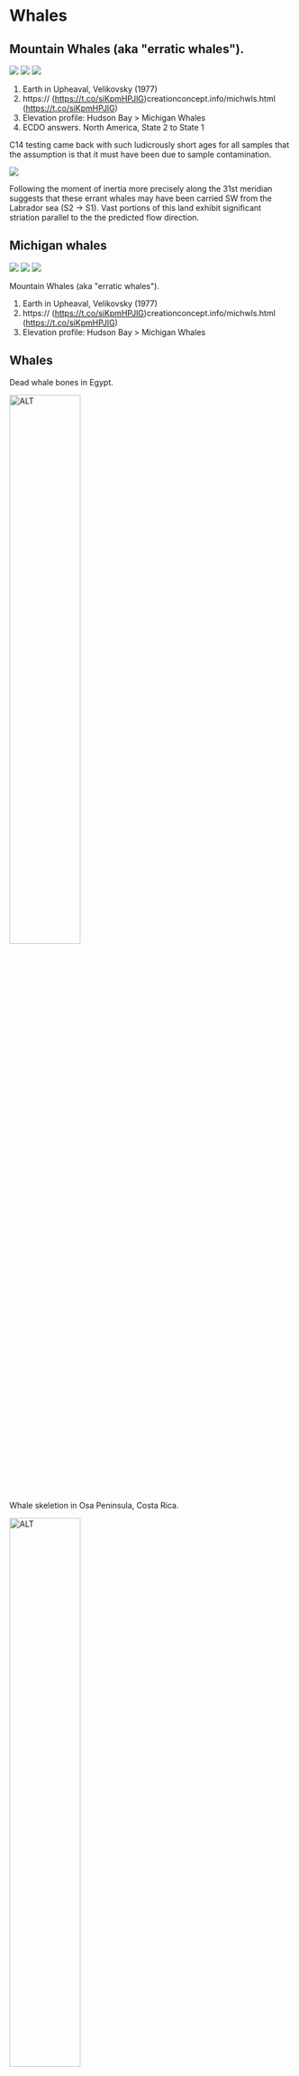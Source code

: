 # Whales

## Mountain Whales (aka "erratic whales").

![](img/whales1.jpg)
![](img/whales2.jpg)
![](img/whales3.jpg)

1. Earth in Upheaval, Velikovsky (1977)
2. https:// (https://t.co/siKpmHPJlG)creationconcept.info/michwls.html (https://t.co/siKpmHPJlG)
3. Elevation profile: Hudson Bay > Michigan Whales
4. ECDO answers. North America, State 2 to State 1

C14 testing came back with such ludicrously short ages for all samples that the assumption is that it must have been due to sample contamination.

![](img/whales4.jpg)

Following the moment of inertia more precisely along the 31st meridian suggests that these errant whales may have been carried SW from the Labrador sea (S2 -> S1). Vast portions of this land exhibit significant striation parallel to the the predicted flow direction.

## Michigan whales

![](img/michigan-whales.jpg)
![](img/michigan-whales2.jpg)
![](img/michigan-whales3.jpg)

Mountain Whales (aka "erratic whales").
1. Earth in Upheaval, Velikovsky (1977)
2. https:// (https://t.co/siKpmHPJlG)creationconcept.info/michwls.html (https://t.co/siKpmHPJlG)
3. Elevation profile: Hudson Bay > Michigan Whales

## Whales

Dead whale bones in Egypt.

<img src="img/whale1.jpg" alt="ALT" style="width:50%;"/>

Whale skeletion in Osa Peninsula, Costa Rica.

<img src="img/whale2.jpg" alt="ALT" style="width:50%;"/>

## Swedonborg Whales

Swedonborg Whales. Emanuel Swedonborg thought that he'd discovered the bones of a giant in Bohuslän, Sweden in 1705 - the remains of the Bowhead whale were discovered 100m above sea level and over 110km inland. Similar finds have been made in both Sweden and Michigan[2]. "When whale remains were discovered on the Swedish west coast during the extension work of a motorway extension, it was speculated that this could be a specimen of the extinct Swedenborg whale. The bones were found 72m above the present-day sea level embedded in glacial mud. Shelly remains of marine organisms were present in the deposit surrounding the whale-fall." [1]
[1] https://www.academia.edu/2548805/A_Swedish_subfossil_find_of_a_bowhead_whale_from_the_late_Pleistocene_shore_displacement_paleoecology_in_south_west_Sweden_and_the_identity_of_the_Swedenborg_whale_Balaena_swedenborgii_Liljeborg_
[2] https://x.com/nobulart/status/1805713737934053885

![](img/photo_6042@28-11-2024_11-09-00.jpg)

## Scandinavia Whales

Aaris-Sørensen et al (2010) list 25 whale species found across 52 finds distributed across southern Scandinavia. "The oldest group (five dates) range from ca. 33.0–21.0 cal. kyr BP corresponding to a period during the Weichselian with prevailing interstadial conditions beginning in the late Middle Weichselian and ending with the Last Glacial Maximum (LGM) (Fig. 3a). The next group (18 dates) covers the deglaciation period between the LGM and the Pleistocene/Holocene boundary, ca. 17.0–11.7 cal. kyr BP (Fig. 3c). Finally, the youngest group (24 dates) range between ca. 8.0 cal. kyr BP and the present time corresponding to the time after the Early Atlantic transgression and the formation of the Danish islands." 
[1] https://findresearcher.sdu.dk/ws/files/6081/Aaris-Soerensen_et_al_2010_Whales.pdf

![](img/photo_6043@28-11-2024_13-41-40.jpg)

## Frozen Whale

Dineley and Garret reported in Nature (1959) on the peculiar discovery of a preserved whale carcass found entombed in glacial ice. "The question of how and when the animal became entombed is a difficult one. One would expect a dead whale to float and hence decompose during the summer months, even if it died in the winter. // it may be surmised that the carcass of the whale reached its present site most probably more than 200 years ago but not more than 2, 500 years ago. This time-interval is a large one; but radiocarbon dating would perhaps narrow the likely limits within which the whale died." 2.5ka BP is close to the Sterno-Etrussian geomagnetic excursion and a number of other notable events [2]. I have not been able to ascertain whether dating was ever carried out on this specimen.
[1] https://sci-hub.ru/10.1038/183272a0https://pbs.twimg.com/media/Gdd_vQZXwAA8N9x?format=png&name=900x900
[2] https://x.com/nobulart/status/1857363821288890423

![](img/photo_6044@28-11-2024_13-43-32.jpg)

![](img/photo_6045@28-11-2024_13-43-32.jpg)

## Wadi-Al-Hitan (Whale Valley)

Reminds me of:

https://youtu.be/q553LpBWaVM?si=rLje3OvVFYSwKR5v

